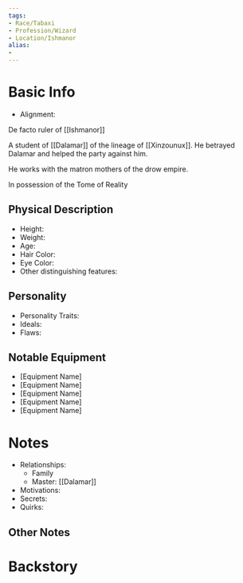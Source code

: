 ```yaml
---
tags:
- Race/Tabaxi
- Profession/Wizard
- Location/Ishmanor
alias:
- 
---
```

# Basic Info
- Alignment: 

De facto ruler of [[Ishmanor]]

A student of [[Dalamar]] of the lineage of [[Xinzounux]]. He betrayed Dalamar and helped the party against him. 

He works with the matron mothers of the drow empire. 

In possession of the Tome of Reality

## Physical Description
- Height: 
- Weight: 
- Age: 
- Hair Color: 
- Eye Color: 
- Other distinguishing features: 

## Personality
- Personality Traits: 
- Ideals: 
- Flaws: 

## Notable Equipment
- [Equipment Name]
- [Equipment Name]
- [Equipment Name]
- [Equipment Name]
- [Equipment Name]

# Notes
- Relationships: 
	- Family
	- Master: [[Dalamar]]
- Motivations: 
- Secrets: 
- Quirks: 

## Other Notes


# Backstory
